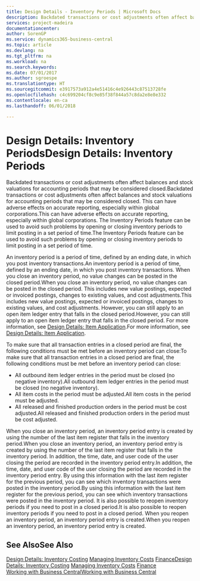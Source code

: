 ```yaml
---
title: Design Details - Inventory Periods | Microsoft Docs
description: Backdated transactions or cost adjustments often affect balances and stock valuations for accounting periods that may be considered closed. This can have adverse effects on accurate reporting, especially within global corporations. The Inventory Periods feature can be used to avoid such problems by opening or closing inventory periods to limit posting in a set period of time.
services: project-madeira
documentationcenter: 
author: SorenGP
ms.service: dynamics365-business-central
ms.topic: article
ms.devlang: na
ms.tgt_pltfrm: na
ms.workload: na
ms.search.keywords: 
ms.date: 07/01/2017
ms.author: sgroespe
ms.translationtype: HT
ms.sourcegitcommit: e3917573a912a4e51416c4e926443c87513728fe
ms.openlocfilehash: c4c699204cf8c9e85f38f844a57c8da2e8e8e332
ms.contentlocale: en-ca
ms.lasthandoff: 06/01/2018

---
```

# <a name="design-details-inventory-periods"></a><span data-ttu-id="3992b-105">Design Details: Inventory Periods</span><span class="sxs-lookup"><span data-stu-id="3992b-105">Design Details: Inventory Periods</span></span>
<span data-ttu-id="3992b-106">Backdated transactions or cost adjustments often affect balances and stock valuations for accounting periods that may be considered closed.</span><span class="sxs-lookup"><span data-stu-id="3992b-106">Backdated transactions or cost adjustments often affect balances and stock valuations for accounting periods that may be considered closed.</span></span> <span data-ttu-id="3992b-107">This can have adverse effects on accurate reporting, especially within global corporations.</span><span class="sxs-lookup"><span data-stu-id="3992b-107">This can have adverse effects on accurate reporting, especially within global corporations.</span></span> <span data-ttu-id="3992b-108">The Inventory Periods feature can be used to avoid such problems by opening or closing inventory periods to limit posting in a set period of time.</span><span class="sxs-lookup"><span data-stu-id="3992b-108">The Inventory Periods feature can be used to avoid such problems by opening or closing inventory periods to limit posting in a set period of time.</span></span>  

 <span data-ttu-id="3992b-109">An inventory period is a period of time, defined by an ending date, in which you post inventory transactions.</span><span class="sxs-lookup"><span data-stu-id="3992b-109">An inventory period is a period of time, defined by an ending date, in which you post inventory transactions.</span></span> <span data-ttu-id="3992b-110">When you close an inventory period, no value changes can be posted in the closed period.</span><span class="sxs-lookup"><span data-stu-id="3992b-110">When you close an inventory period, no value changes can be posted in the closed period.</span></span> <span data-ttu-id="3992b-111">This includes new value postings, expected or invoiced postings, changes to existing values, and cost adjustments.</span><span class="sxs-lookup"><span data-stu-id="3992b-111">This includes new value postings, expected or invoiced postings, changes to existing values, and cost adjustments.</span></span> <span data-ttu-id="3992b-112">However, you can still apply to an open item ledger entry that falls in the closed period.</span><span class="sxs-lookup"><span data-stu-id="3992b-112">However, you can still apply to an open item ledger entry that falls in the closed period.</span></span> <span data-ttu-id="3992b-113">For more information, see [Design Details: Item Application](design-details-item-application.md).</span><span class="sxs-lookup"><span data-stu-id="3992b-113">For more information, see [Design Details: Item Application](design-details-item-application.md).</span></span>  

 <span data-ttu-id="3992b-114">To make sure that all transaction entries in a closed period are final, the following conditions must be met before an inventory period can close:</span><span class="sxs-lookup"><span data-stu-id="3992b-114">To make sure that all transaction entries in a closed period are final, the following conditions must be met before an inventory period can close:</span></span>  

-   <span data-ttu-id="3992b-115">All outbound item ledger entries in the period must be closed (no negative inventory).</span><span class="sxs-lookup"><span data-stu-id="3992b-115">All outbound item ledger entries in the period must be closed (no negative inventory).</span></span>  
-   <span data-ttu-id="3992b-116">All item costs in the period must be adjusted.</span><span class="sxs-lookup"><span data-stu-id="3992b-116">All item costs in the period must be adjusted.</span></span>  
-   <span data-ttu-id="3992b-117">All released and finished production orders in the period must be cost adjusted.</span><span class="sxs-lookup"><span data-stu-id="3992b-117">All released and finished production orders in the period must be cost adjusted.</span></span>  

 <span data-ttu-id="3992b-118">When you close an inventory period, an inventory period entry is created by using the number of the last item register that falls in the inventory period.</span><span class="sxs-lookup"><span data-stu-id="3992b-118">When you close an inventory period, an inventory period entry is created by using the number of the last item register that falls in the inventory period.</span></span> <span data-ttu-id="3992b-119">In addition, the time, date, and user code of the user closing the period are recorded in the inventory period entry.</span><span class="sxs-lookup"><span data-stu-id="3992b-119">In addition, the time, date, and user code of the user closing the period are recorded in the inventory period entry.</span></span> <span data-ttu-id="3992b-120">By using this information with the last item register for the previous period, you can see which inventory transactions were posted in the inventory period.</span><span class="sxs-lookup"><span data-stu-id="3992b-120">By using this information with the last item register for the previous period, you can see which inventory transactions were posted in the inventory period.</span></span> <span data-ttu-id="3992b-121">It is also possible to reopen inventory periods if you need to post in a closed period.</span><span class="sxs-lookup"><span data-stu-id="3992b-121">It is also possible to reopen inventory periods if you need to post in a closed period.</span></span> <span data-ttu-id="3992b-122">When you reopen an inventory period, an inventory period entry is created.</span><span class="sxs-lookup"><span data-stu-id="3992b-122">When you reopen an inventory period, an inventory period entry is created.</span></span>  

## <a name="see-also"></a><span data-ttu-id="3992b-123">See Also</span><span class="sxs-lookup"><span data-stu-id="3992b-123">See Also</span></span>  
 <span data-ttu-id="3992b-124">[Design Details: Inventory Costing](design-details-inventory-costing.md) [Managing Inventory Costs](finance-manage-inventory-costs.md) [Finance](finance.md)</span><span class="sxs-lookup"><span data-stu-id="3992b-124">[Design Details: Inventory Costing](design-details-inventory-costing.md) [Managing Inventory Costs](finance-manage-inventory-costs.md) [Finance](finance.md)</span></span>  
 [<span data-ttu-id="3992b-125">Working with Business Central</span><span class="sxs-lookup"><span data-stu-id="3992b-125">Working with Business Central</span></span>](ui-work-product.md)


